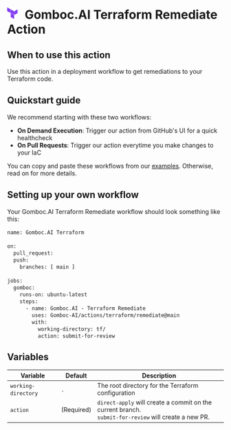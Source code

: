 # <img src="../../assets/terraform-logo.png" style="margin-right:10px" width="24"/> Gomboc.AI Terraform Remediate Action

## When to use this action

Use this action in a deployment workflow to get remediations to your Terraform code. 

## Quickstart guide 

We recommend starting with these two workflows:
  - **On Demand Execution**: Trigger our action from GitHub's UI for a quick healthcheck
  - **On Pull Requests**: Trigger our action everytime you make changes to your IaC

You can copy and paste these workflows from our [examples](/terraform/remediate/examples/). Otherwise, read on for more details.

## Setting up your own workflow

Your Gomboc.AI Terraform Remediate workflow should look something like this:

```
name: Gomboc.AI Terraform

on:
  pull_request:
  push:
    branches: [ main ]

jobs:
  gomboc:
    runs-on: ubuntu-latest
    steps:
      - name: Gomboc.AI - Terraform Remediate
        uses: Gomboc-AI/actions/terraform/remediate@main
        with:
          working-directory: tf/
          action: submit-for-review
```

## Variables

| Variable | Default | Description |
| --- | --- | --- |
| `working-directory` | `.` | The root directory for the Terraform configuration |
| `action` | (Required) | `direct-apply` will create a commit on the current branch.<br>`submit-for-review` will create a new PR. |
